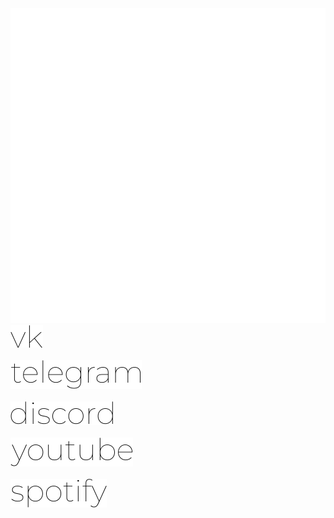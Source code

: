 <img src="https://raw.githubusercontent.com/inotflying/inotflying/main/assets/blob.svg">
<br>
<a href="https://vk.com/inotflying">
    <picture>
        <source media="(prefers-color-scheme: dark)" srcset="https://raw.githubusercontent.com/inotflying/inotflying/main/assets/dark/vk.svg">
        <img src="https://raw.githubusercontent.com/inotflying/inotflying/main/assets/light/vk.svg">
    </picture>
</a>
<br>
<br>
<a href="https://t.me/inotflying">
    <picture>
        <source media="(prefers-color-scheme: dark)" srcset="https://raw.githubusercontent.com/inotflying/inotflying/main/assets/dark/telegram.svg">
        <img src="https://raw.githubusercontent.com/inotflying/inotflying/main/assets/light/telegram.svg">
    </picture>
</a>
<br>
<br>
<a href="https://discordapp.com/users/817660113535762432">
    <picture>
        <source media="(prefers-color-scheme: dark)" srcset="https://raw.githubusercontent.com/inotflying/inotflying/main/assets/dark/discord.svg">
        <img src="https://raw.githubusercontent.com/inotflying/inotflying/main/assets/light/discord.svg">
    </picture>
</a>
<br>
<br>
<a href="https://youtube.com/@inotflying">
    <picture>
        <source media="(prefers-color-scheme: dark)" srcset="https://raw.githubusercontent.com/inotflying/inotflying/main/assets/dark/youtube.svg">
        <img src="https://raw.githubusercontent.com/inotflying/inotflying/main/assets/light/youtube.svg">
    </picture>
</a>
<br>
<br>
<a href="https://open.spotify.com/user/srobl2kk58wx6su3m8siy68c4">
    <picture>
        <source media="(prefers-color-scheme: dark)" srcset="https://raw.githubusercontent.com/inotflying/inotflying/main/assets/dark/spotify.svg">
        <img src="https://raw.githubusercontent.com/inotflying/inotflying/main/assets/light/spotify.svg">
    </picture>
</a>
